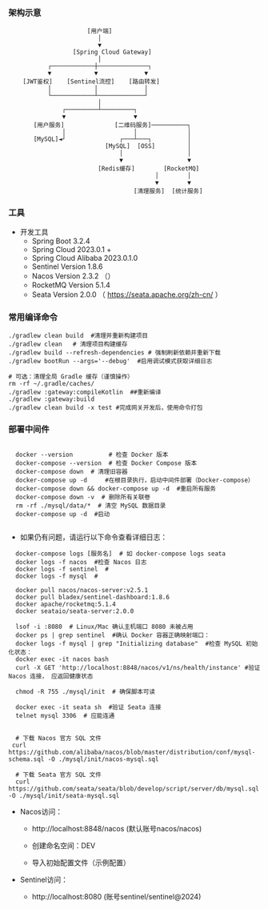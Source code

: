 ### 架构示意
```angular2html
                      [用户端]
                         │
                         ▼
                  [Spring Cloud Gateway]
                         │
           ┌────────────┼──────────────┐
           ▼            ▼             ▼
    [JWT鉴权]    [Sentinel流控]    [路由转发]
           │            │             │
           └────────────┴─────────────┘
                         │
               ┌─────────┴─────────┐
               ▼                   ▼
       [用户服务]              [二维码服务]──────────┐
               │                   │              │
       [MySQL]◄┘               ┌───┴───┐          │
                           [MySQL]  [OSS]         │
                               │                  │
                               ▼                  ▼
                         [Redis缓存]        [RocketMQ]
                                         │        │
                                         ▼        ▼
                                   [清理服务]  [统计服务]

```
### 工具
* 开发工具
  * Spring Boot 3.2.4 
  * Spring Cloud 2023.0.1 +
  * Spring Cloud Alibaba 2023.0.1.0
  * Sentinel Version 1.8.6 
  * Nacos Version 2.3.2 （）
  * RocketMQ Version 5.1.4 
  * Seata Version 2.0.0 （ https://seata.apache.org/zh-cn/ ）
    		

### 常用编译命令
```shell
./gradlew clean build  #清理并重新构建项目
./gradlew clean   # 清理项目构建缓存
./gradlew build --refresh-dependencies # 强制刷新依赖并重新下载
./gradlew bootRun --args='--debug'  #启用调试模式获取详细日志

# 可选：清理全局 Gradle 缓存（谨慎操作）
rm -rf ~/.gradle/caches/
./gradlew :gateway:compileKotlin  ##重新编译
./gradlew :gateway:build
./gradlew clean build -x test #完成网关开发后，使用命令打包
```
### 部署中间件
```shell

  docker --version          # 检查 Docker 版本
  docker-compose --version  # 检查 Docker Compose 版本
  docker-compose down  # 清理旧容器
  docker-compose up -d     #在根目录执行，启动中间件部署（Docker-compose）
  docker-compose down && docker-compose up -d  #重启所有服务
  docker-compose down -v  # 删除所有关联卷
  rm -rf ./mysql/data/*  # 清空 MySQL 数据目录
  docker-compose up -d  #启动
 
```
* 如果仍有问题，请运行以下命令查看详细日志：
```shell
  docker-compose logs [服务名]  # 如 docker-compose logs seata
  docker logs -f nacos  #检查 Nacos 日志
  docker logs -f sentinel  #
  docker logs -f mysql  #
   
  docker pull nacos/nacos-server:v2.5.1
  docker pull bladex/sentinel-dashboard:1.8.6
  docker apache/rocketmq:5.1.4
  docker seataio/seata-server:2.0.0
  
  lsof -i :8080  # Linux/Mac 确认主机端口 8080 未被占用
  docker ps | grep sentinel  #确认 Docker 容器正确映射端口：
  docker logs -f mysql | grep "Initializing database"  #检查 MySQL 初始化状态：
  docker exec -it nacos bash
  curl -X GET 'http://localhost:8848/nacos/v1/ns/health/instance' #验证 Nacos 连接， 应返回健康状态
  
  chmod -R 755 ./mysql/init  # 确保脚本可读
  
  docker exec -it seata sh  #验证 Seata 连接
  telnet mysql 3306  # 应能连通


  # 下载 Nacos 官方 SQL 文件
 curl https://github.com/alibaba/nacos/blob/master/distribution/conf/mysql-schema.sql -O ./mysql/init/nacos-mysql.sql
  
  # 下载 Seata 官方 SQL 文件
  curl https://github.com/seata/seata/blob/develop/script/server/db/mysql.sql -O ./mysql/init/seata-mysql.sql
```

* Nacos访问：
    * http://localhost:8848/nacos (默认账号nacos/nacos)

    * 创建命名空间：DEV

    * 导入初始配置文件（示例配置）

* Sentinel访问：
  * http://localhost:8080 (账号sentinel/sentinel@2024)